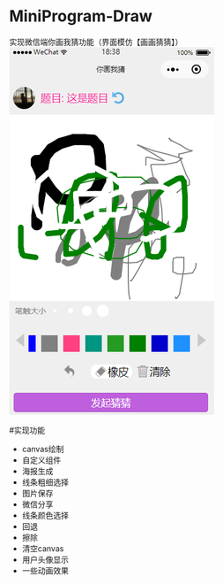 # MiniProgram-Draw
实现微信端你画我猜功能（界面模仿【画画猜猜】）
![游戏内截图][1]

#实现功能
 - canvas绘制
 - 自定义组件
 - 海报生成
 - 线条粗细选择
 - 图片保存
 - 微信分享
 - 线条颜色选择
 - 回退
 - 擦除
 - 清空canvas
 - 用户头像显示
 - 一些动画效果
 

 [1]: https://raw.githubusercontent.com/ETRick/MiniProgram-Draw/master/doc/image/draw_guess_example.png
